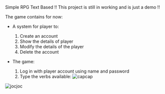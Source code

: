 Simple RPG Text Based !! This project is still in working and is just a demo !!

The game contains for now:
  - A system for player to:
      1. Create an account
      2. Show the details of player
      3. Modify the details of the player
      4. Delete the account

  - The game:
      1. Log in with player account using name and password
      2. Type the verbs available:
      ![capcap](https://github.com/user-attachments/assets/a79881d0-34fb-4999-acdb-0e5cc7788f85)

![jocjoc](https://github.com/user-attachments/assets/2cc1f2ba-a18e-47d5-abcc-e5ff6cdc4c99)
